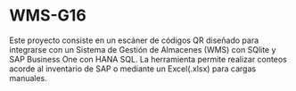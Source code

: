 # WMS-G16
Este proyecto consiste en un escáner de códigos QR diseñado para integrarse con un Sistema de Gestión de Almacenes (WMS) con SQlite y SAP Business One con HANA SQL. La herramienta permite realizar conteos acorde al inventario de SAP o mediante un Excel(.xlsx) para cargas manuales.
